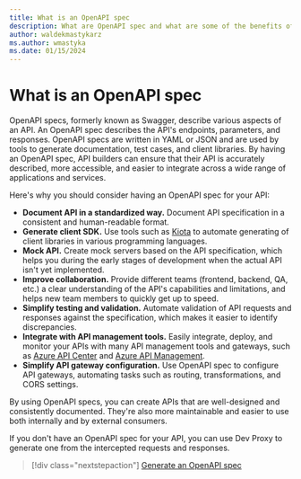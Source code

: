```yaml
---
title: What is an OpenAPI spec
description: What are OpenAPI spec and what are some of the benefits of having them
author: waldekmastykarz
ms.author: wmastyka
ms.date: 01/15/2024
---
```


# What is an OpenAPI spec

OpenAPI specs, formerly known as Swagger, describe various aspects of an API. An OpenAPI spec describes the API's endpoints, parameters, and responses. OpenAPI specs are written in YAML or JSON and are used by tools to generate documentation, test cases, and client libraries. By having an OpenAPI spec, API builders can ensure that their API is accurately described, more accessible, and easier to integrate across a wide range of applications and services.

Here's why you should consider having an OpenAPI spec for your API:

- **Document API in a standardized way.** Document API specification in a consistent and human-readable format.
- **Generate client SDK.** Use tools such as [Kiota](/openapi/kiota/overview) to automate generating of client libraries in various programming languages.
- **Mock API.** Create mock servers based on the API specification, which helps you during the early stages of development when the actual API isn't yet implemented.
- **Improve collaboration.** Provide different teams (frontend, backend, QA, etc.) a clear understanding of the API's capabilities and limitations, and helps new team members to quickly get up to speed.
- **Simplify testing and validation.** Automate validation of API requests and responses against the specification, which makes it easier to identify discrepancies.
- **Integrate with API management tools.** Easily integrate, deploy, and monitor your APIs with many API management tools and gateways, such as [Azure API Center](/azure/api-center/) and [Azure API Management](/azure/api-management/).
- **Simplify API gateway configuration.** Use OpenAPI spec to configure API gateways, automating tasks such as routing, transformations, and CORS settings.

By using OpenAPI specs, you can create APIs that are well-designed and consistently documented. They're also more maintainable and easier to use both internally and by external consumers.

If you don't have an OpenAPI spec for your API, you can use Dev Proxy to generate one from the intercepted requests and responses.

> [!div class="nextstepaction"]
> [Generate an OpenAPI spec](../how-to/generate-openapi-document.md)
